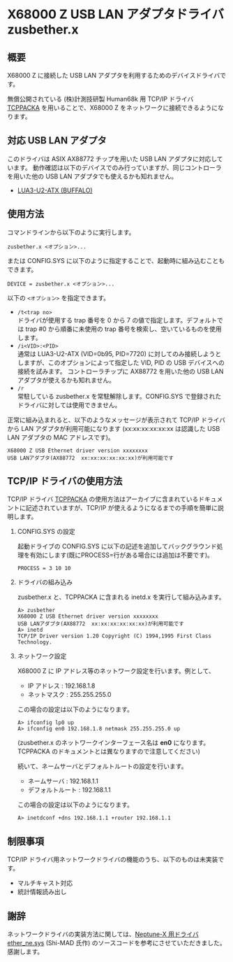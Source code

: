 # X68000 Z USB LAN アダプタドライバ zusbether.x

## 概要

X68000 Z に接続した USB LAN アダプタを利用するためのデバイスドライバです。

無償公開されている (株)計測技研製 Human68k 用 TCP/IP ドライバ [TCPPACKA](http://retropc.net/x68000/software/internet/kg/tcppacka/) を用いることで、X68000 Z をネットワークに接続できるようになります。

## 対応 USB LAN アダプタ

このドライバは ASIX AX88772 チップを用いた USB LAN アダプタに対応しています。
動作確認は以下のデバイスでのみ行っていますが、同じコントローラを用いた他の USB LAN アダプタでも使えるかも知れません。

* [LUA3-U2-ATX (BUFFALO)](https://www.buffalo.jp/product/detail/lua3-u2-atx.html) 

## 使用方法

コマンドラインから以下のように実行します。

```
zusbether.x <オプション>...
```

または CONFIG.SYS に以下のように指定することで、起動時に組み込むこともできます。

```
DEVICE = zusbether.x <オプション>...
```

以下の `<オプション>` を指定できます。

* `/t<trap no>`\
  ドライバが使用する trap 番号を 0 から 7 の値で指定します。デフォルトでは trap #0 から順番に未使用の trap 番号を検索し、空いているものを使用します。
* `/i<VID>:<PID>`\
  通常は LUA3-U2-ATX (VID=0b95, PID=7720) に対してのみ接続しようとしますが、このオプションによって指定した VID, PID の USB デバイスへの接続を試みます。
  コントローラチップに AX88772 を用いた他の USB LAN アダプタが使えるかも知れません。
* `/r`\
  常駐している zusbether.x を常駐解除します。CONFIG.SYS で登録されたドライバに対しては使用できません。

正常に組み込まれると、以下のようなメッセージが表示されて TCP/IP ドライバから LAN アダプタが利用可能になります (xx:xx:xx:xx:xx:xx は認識した USB LAN アダプタの MAC アドレスです)。

```
X68000 Z USB Ethernet driver version xxxxxxxx
USB LANアダプタ(AX88772  xx:xx:xx:xx:xx:xx)が利用可能です
```

## TCP/IP ドライバの使用方法

TCP/IP ドライバ [TCPPACKA](http://retropc.net/x68000/software/internet/kg/tcppacka/) の使用方法はアーカイブに含まれているドキュメントに記述されていますが、TCP/IP が使えるようになるまでの手順を簡単に説明します。

1. CONFIG.SYS の設定

    起動ドライブの CONFIG.SYS に以下の記述を追加してバックグラウンド処理を有効にします(既にPROCESS=行がある場合には追加は不要です)。

    ```
    PROCESS = 3 10 10
    ```

2. ドライバの組み込み

    zusbether.x と、TCPPACKA に含まれる inetd.x を実行して組み込みます。

    ```
    A> zusbether
    X68000 Z USB Ethernet driver version xxxxxxxx
    USB LANアダプタ(AX88772  xx:xx:xx:xx:xx:xx)が利用可能です
    A> inetd
    TCP/IP Driver version 1.20 Copyright (C) 1994,1995 First Class Technology.
    ```

3. ネットワーク設定

    X68000 Z に IP アドレス等のネットワーク設定を行います。例として、

    * IP アドレス : 192.168.1.8
    * ネットマスク : 255.255.255.0

    この場合の設定は以下のようになります。

    ```
    A> ifconfig lp0 up
    A> ifconfig en0 192.168.1.8 netmask 255.255.255.0 up
    ```
    (zusbether.x のネットワークインターフェース名は **en0** になります。TCPPACKA のドキュメントとは異なりますので注意してください)

    続いて、ネームサーバとデフォルトルートの設定を行います。

    * ネームサーバ : 192.168.1.1
    * デフォルトルート : 192.168.1.1

    この場合の設定は以下のようになります。

    ```
    A> inetdconf +dns 192.168.1.1 +router 192.168.1.1
    ```

## 制限事項

TCP/IP ドライバ用ネットワークドライバの機能のうち、以下のものは未実装です。
* マルチキャスト対応
* 統計情報読み出し

## 謝辞

ネットワークドライバの実装方法に関しては、[Neptune-X 用ドライバ ether_ne.sys](http://retropc.net/x68000/software/hardware/neptune_x/ndrv/) (Shi-MAD 氏作) のソースコードを参考にさせていただきました。感謝します。
